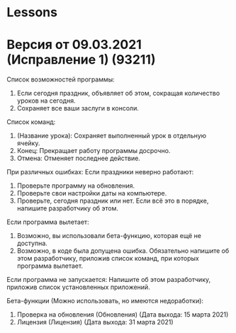 # Lessons
# Версия от 09.03.2021 (Исправление 1) (93211)

Список возможностей программы:
1. Если сегодня праздник, объявляет об этом, сокращая количество уроков на сегодня.
2. Сохраняет все ваши заслуги в консоли.

Список команд:
1. (Название урока): Сохраняет выполненный урок в отдельную ячейку.
2. Конец: Прекращает работу программы досрочно.
3. Отмена: Отменяет последнее действие.

При различных ошибках:
Если праздники неверно работают:
1. Проверьте программу на обновления.
2. Проверьте свои настройки даты на компьютере.
3. Проверьте, сегодня праздник или нет.
Если всё это в порядке, напишите разработчику об этом.

Если программа вылетает:
1. Возможно, вы использовали бета-функцию, которая ещё не доступна.
2. Возможно, в коде была допущена ошибка.
Обязательно напишите об этом разработчику, приложив список команд, при которых программа вылетает.

Если программа не запускается:
Напишите об этом разработчику, приложив список установленных приложений.


Бета-функции (Можно использовать, но имеются недоработки):
1. Проверка на обновления (Обновления) (Дата выхода: 15 марта 2021)
2. Лицензия (Лицензия) (Дата выхода: 31 марта 2021)
